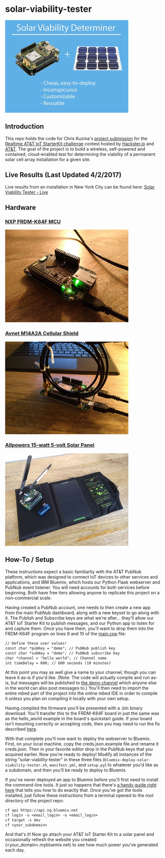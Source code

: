 # solar-viability-tester

![Main project image](https://github.com/ckuzma/solar-viability-tester/blob/master/photos/project_image.jpg)

## Introduction
This repo holds the code for Chris Kuzma's [project submission](https://www.hackster.io/kuzma/solar-viability-tester-6cb5f1) for the [Realtime AT&T IoT StarterKit challenge](https://www.hackster.io/contests/RealtimeAT&TIoTStarterKit) contest hosted by [Hackster.io](https://www.hackster.io/) and [AT&T](https://www.att.com/). The goal of the project is to build a wireless, self-powered and contained, cloud-enabled test for determining the viability of a permanent solar cell array installation for a given site.

## Live Results (Last Updated 4/2/2017)
Live results from an installation in New York City can be found here:
[Solar Viability Tester - Live](https://solar-viability-tester.mybluemix.net/)

## Hardware
### [NXP FRDM-K64F MCU](https://developer.mbed.org/platforms/FRDM-K64F/)
![NXP FRDM-K64F MCU](https://github.com/ckuzma/solar-viability-tester/blob/master/photos/frdm.jpg)

### [Avnet M14A2A Cellular Shield](http://cloudconnectkits.org/product/att-cellular-iot-starter-kit)
![Avnet M14A2A Cellular Shield](https://github.com/ckuzma/solar-viability-tester/blob/master/photos/wnc_modem.jpg)

### [Allpowers 15-watt 5-volt Solar Panel](https://www.amazon.com/ALLPOWERS-Portable-Foldable-Technology-Sunpower/dp/B0188OTGYA)
![Whole kit laid on top of solar panel](https://github.com/ckuzma/solar-viability-tester/blob/master/photos/all_hardware.jpg)

## How-To / Setup
These instructions expect a basic familiarity with the AT&T PubNub platform, which was designed to connect IoT devices to other services and applications, and IBM Bluemix, which hosts our Python Flask webserver and PubNub event listener. You will need accounts for both services before beginning. Both have free tiers allowing anyone to replicate this project on a non-commercial scale.

Having created a PubNub account, one needs to then create a new app from the main PubNub dashboard, along with a new keyset to go along with it. The Publish and Subscribe keys are what we're after... they'll allow our AT&T IoT Starter Kit to publish messages, and our Python app to listen for and capture them. Once you have them, you'll want to drop them into the FRDM-K64F program on lines 9 and 10 of the [main.cpp](https://github.com/ckuzma/solar-viability-tester/blob/master/mbed/Solar_Viability_Tester/main.cpp) file:

```
// Define these user values!
const char *pubKey = "demo"; // PubNub publish key
const char *subKey = "demo"; // PubNub subscribe key
char *channel = "hello_world"; // Channel name
int timeDelay = 600; // 600 seconds (10 minutes)
```

At this point you may as well give a name to your channel, though you can leave it as-is if you'd like. (Note: The code will actually compile and run as-is, but messages will be published to [the demo channel](https://www.pubnub.com/docs/console?channel=hello_world&origin=pubsub.pubnub.com&sub=demo&pub=demo) which anyone else in the world can also post messages to.) You'll then need to import the entire mbed part of the project into the online mbed IDE in order to compile it unless you plan on compiling it locally with your own setup.

Having compiled the firmware you'll be presented with a .bin binary download. You'll transfer this to the FRDM-K64F board in just the same was as the hello_world example in the board's quickstart guide. If your board isn't mounting correctly or accepting code, then you may need to run the fix described [here](https://www.hackster.io/kuzma/solar-viability-tester-6cb5f1#toc-fix-for-frdm-board-not-mounting---accepting-code-8).

With that complete you'll now want to deploy the webserver to Bluemix. First, on your local machine, copy the creds.json.example file and rename it creds.json. Then in your favorite editor drop in the PubNub keys that you acquired earlier. Now you're ready to deploy! Modify all instances of the string "solar-viability-tester" in these three files (`bluemix-deploy-solar-viability-tester.sh`, `manifest.yml`, and `setup.py`) to whatever you'd like as a subdomain, and then you'll be ready to deploy to Bluemix.

If you've never deployed an app to Bluemix before you'll first need to install the command-line tools. It just so happens that there's [a handy guide right here](https://console.ng.bluemix.net/docs/cli/index.html) that tells you how to do exactly that. Once you've got the tools installed, just follow these instructions from a terminal opened to the root directory of the project repo:

```
cf api https://api.ng.bluemix.net
cf login -u <email_login> -o <email_login>
cf target -s dev
cf <your_subdomain>
```

And that's it! Now go attach your AT&T IoT Starter Kit to a solar panel and occasionally refresh the website you created (<your_domain>.mybluemix.net) to see how much power you've generated each day.
